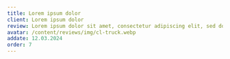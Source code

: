 ```yaml
---
title: Lorem ipsum dolor
client: Lorem ipsum dolor
review: Lorem ipsum dolor sit amet, consectetur adipiscing elit, sed do eiusmod tempor incididunt ut labore et dolore magna aliqua. 
avatar: /content/reviews/img/cl-truck.webp
addate: 12.03.2024
order: 7
---
```

